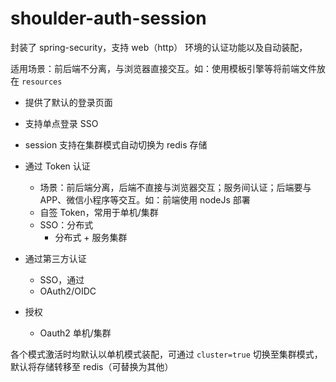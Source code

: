 # shoulder-auth-session

封装了 spring-security，支持 web（http） 环境的认证功能以及自动装配，

适用场景：前后端不分离，与浏览器直接交互。如：使用模板引擎等将前端文件放在 `resources`

- 提供了默认的登录页面
- 支持单点登录 SSO
- session 支持在集群模式自动切换为 redis 存储


    
- 通过 Token 认证
    - 场景：前后端分离，后端不直接与浏览器交互；服务间认证；后端要与APP、微信小程序等交互。如：前端使用 nodeJs 部署
    - 自签 Token，常用于单机/集群
    - SSO：分布式
        - 分布式 + 服务集群

- 通过第三方认证
    - SSO，通过
    - OAuth2/OIDC

- 授权
    - Oauth2 单机/集群
    
    
各个模式激活时均默认以单机模式装配，可通过 `cluster=true` 切换至集群模式，默认将存储转移至 redis（可替换为其他）

